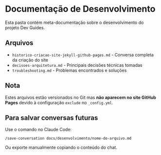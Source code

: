 # Documentação de Desenvolvimento

Esta pasta contém meta-documentação sobre o desenvolvimento do projeto Dev Guides.

## Arquivos

- `historico-criacao-site-jekyll-github-pages.md` - Conversa completa da criação do site
- `decisoes-arquitetura.md` - Principais decisões técnicas tomadas
- `troubleshooting.md` - Problemas encontrados e soluções

## Nota

Estes arquivos estão versionados no Git mas **não aparecem no site GitHub Pages** 
devido à configuração `exclude` no `_config.yml`.

## Para salvar conversas futuras

Use o comando no Claude Code:
```
/save-conversation docs/desenvolvimento/nome-do-arquivo.md
```

Ou exporte manualmente copiando o conteúdo do chat.